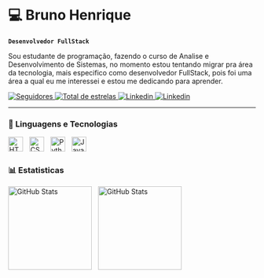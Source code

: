 # 💻 Bruno Henrique

**`Desenvolvedor FullStack`**

Sou estudante de programação, fazendo o curso de Analise e Desenvolvimento de Sistemas, no momento estou tentando migrar pra área da tecnologia, mais especifico como desenvolvedor FullStack, pois foi uma área a qual eu me interessei e estou me dedicando para aprender. 

<p align="left">
    <a href="https://github.com/BrunoHenri1?tab=followers">
        <img 
            alt="Seguidores" 
            title="Me siga no GitHub" 
            src="https://custom-icon-badges.demolab.com/github/followers/BrunoHenri1?color=236ad3&labelColor=1155ba&style=for-the-badge&logo=github&label=Seguidores&logoColor=white"
        />
    </a>
    <a href="https://github.com/BrunoHenri1?tab=repositories&sort=stargazers">
        <img 
            alt="Total de estrelas" 
            title="Total de estrelas GitHub" 
            src="https://custom-icon-badges.demolab.com/github/stars/BrunoHenri1?color=55960c&style=for-the-badge&labelColor=488207&logo=star&label=estrelas"
        />
    </a>
    <a href="https://www.linkedin.com/in/brunohenrique-me/">
        <img 
            alt="Linkedin" 
            title="Me siga no Linkedin" 
            src="https://img.shields.io/badge/linkedin-%230077B5.svg?style=for-the-badge&logo=linkedin&logoColor=white"
        />
    </a>
    <a href="https://www.instagram.com/buno.henrique.me/">
        <img 
            alt="Linkedin" 
            title="Me siga no Instagram" 
            src="https://img.shields.io/badge/Instagram-%23E4405F.svg?style=for-the-badge&logo=Instagram&logoColor=white"
        />
    </a>

</p>

---

### 🤖 Linguagens e Tecnologias


<img 
    align="left" 
    alt="HTML"
    title="HTML" 
    width="30px" 
    style="padding-right: 10px;" 
    src="https://cdn.jsdelivr.net/gh/devicons/devicon@latest/icons/html5/html5-original.svg" 
/>
<img 
    align="left" 
    alt="CSS" 
    title="CSS"
    width="30px" 
    style="padding-right: 10px;" 
    src="https://cdn.jsdelivr.net/gh/devicons/devicon@latest/icons/css3/css3-original.svg" 
/>

<img 
    align="left" 
    alt="Python" 
    title="Python"
    width="30px" 
    style="padding-right: 10px;" 
    src="https://cdn.jsdelivr.net/gh/devicons/devicon@latest/icons/python/python-original.svg" 
/>
<img 
    align="left" 
    alt="JavaScript" 
    title="JS"
    width="30px" 
    style="padding-right: 10px;" 
    src="https://cdn.jsdelivr.net/gh/devicons/devicon@latest/icons/javascript/javascript-original.svg"
/>

<br/>
<br/>

### 📊 Estatisticas

<img 
    align="left" 
    alt="GitHub Stats" 
    height="170px" 
    style="padding-right: 10px;" 
    src="https://github-readme-stats.vercel.app/api?username=BrunoHenri1&show_icons=true&theme=tokyonight&include_all_commits=true&locale=pt-br" 
/>

<img 
    align="left" 
    alt="GitHub Stats" 
    height="170px" 
    style="padding-right: 10px;" 
    src="https://github-readme-stats.vercel.app/api/top-langs/?username=BrunoHenri1&theme=tokyonight&layout=compact&custom_title=Tecnologias&langs_count=7" 
/>
